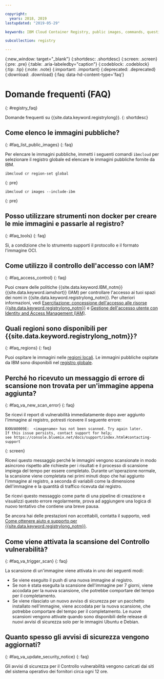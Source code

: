 ```yaml
---

copyright:
  years: 2018, 2019
lastupdated: "2019-05-29"

keywords: IBM Cloud Container Registry, public images, commands, questions, registry, faq, Vulnerability Advisor,

subcollection: registry

---
```


{:new_window: target="_blank"}
{:shortdesc: .shortdesc}
{:screen: .screen}
{:pre: .pre}
{:table: .aria-labeledby="caption"}
{:codeblock: .codeblock}
{:tip: .tip}
{:note: .note}
{:important: .important}
{:deprecated: .deprecated}
{:download: .download}
{:faq: data-hd-content-type='faq'}

# Domande frequenti (FAQ)
{: #registry_faq}

Domande frequenti su {{site.data.keyword.registrylong}}.
{: shortdesc}

## Come elenco le immagini pubbliche?
{: #faq_list_public_images}
{: faq}

Per elencare le immagini pubbliche, immetti i seguenti comandi `ibmcloud` per selezionare il registro globale ed elencare le immagini pubbliche fornite da IBM.

```
ibmcloud cr region-set global
```
{: pre}

```
ibmcloud cr images --include-ibm
```
{: pre}

## Posso utilizzare strumenti non docker per creare le mie immagini e passarle al registro?
{: #faq_tools}
{: faq}

Sì, a condizione che lo strumento supporti il protocollo e il formato l'immagine OCI.

## Come utilizzo il controllo dell'accesso con IAM?
{: #faq_access_control}
{: faq}

Puoi creare delle politiche {{site.data.keyword.IBM_notm}} {{site.data.keyword.iamshort}} (IAM) per controllare l'accesso ai tuoi spazi dei nomi in {{site.data.keyword.registrylong_notm}}. Per ulteriori informazioni, vedi [Esercitazione: concessione dell'accesso alle risorse {{site.data.keyword.registrylong_notm}}](/docs/services/Registry?topic=registry-iam_access) e [Gestione dell'accesso utente con Identity and Access Management (IAM)](/docs/services/Registry?topic=registry-iam).

## Quali regioni sono disponibili per {{site.data.keyword.registrylong_notm}}?
{: #faq_regions}
{: faq}

Puoi ospitare le immagini nelle [regioni locali](/docs/services/Registry?topic=registry-registry_overview#registry_regions_local). Le immagini pubbliche ospitate da IBM sono disponibili nel [registro globale](/docs/services/Registry?topic=registry-registry_overview#registry_regions_global).

## Perché ho ricevuto un messaggio di errore di scansione non trovata per un'immagine appena aggiunta?
{: #faq_va_new_scan_error}
{: faq}

Se ricevi il report di vulnerabilità immediatamente dopo aver aggiunto l'immagine al registro, potresti ricevere il seguente errore:

```
BXNVA0009E:  <imagename> has not been scanned. Try again later.
If this issue persists, contact support for help;
see https://console.bluemix.net/docs/support/index.html#contacting-support
```
{: screen}

Ricevi questo messaggio perché le immagini vengono scansionate in modo asincrono rispetto alle richieste per i risultati e il processo di scansione impiega del tempo per essere completato. Durante un'operazione normale, la scansione viene completata nei primi minuti dopo che hai aggiunto l'immagine al registro, a seconda di variabili come la dimensione dell'immagine e la quantità di traffico ricevuta dal registro.

Se ricevi questo messaggio come parte di una pipeline di creazione e visualizzi questo errore regolarmente, prova ad aggiungere una logica di nuovo tentativo che contiene una breve pausa.

Se ancora hai delle prestazioni non accettabili, contatta il supporto, vedi [Come ottenere aiuto e supporto per {{site.data.keyword.registrylong_notm}}](/docs/services/Registry?topic=registry-ts_index#gettinghelp).

## Come viene attivata la scansione del Controllo vulnerabilità?
{: #faq_va_trigger_scan}
{: faq}

La scansione di un'immagine viene attivata in uno dei seguenti modi:

- Se viene eseguito il push di una nuova immagine al registro.
- Se non è stata eseguita la scansione dell'immagine per 7 giorni, viene accodata per la nuova scansione, che potrebbe comportare del tempo per il completamento.
- Se viene rilasciato un nuovo avviso di sicurezza per un pacchetto installato nell'immagine, viene accodata per la nuova scansione, che potrebbe comportare del tempo per il completamento. Le nuove scansioni vengono attivate quando sono disponibili delle release di nuovi avvisi di sicurezza solo per le immagini Ubuntu e Debian.

## Quanto spesso gli avvisi di sicurezza vengono aggiornati?
{: #faq_va_update_security_notice}
{: faq}

Gli avvisi di sicurezza per il Controllo vulnerabilità vengono caricati dai siti del sistema operativo dei fornitori circa ogni 12 ore.
